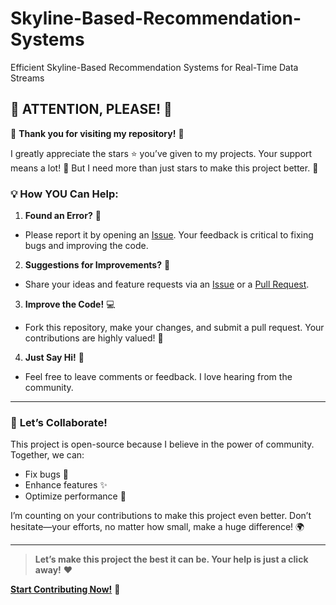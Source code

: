 # Skyline-Based-Recommendation-Systems
Efficient Skyline-Based Recommendation Systems for Real-Time Data Streams

## 🚨 **ATTENTION, PLEASE!** 🚨

🎉 **Thank you for visiting my repository!** 🎉

I greatly appreciate the stars ⭐ you’ve given to my projects. Your support means a lot! 🙏 But I need more than just stars to make this project better. 🚀

### 💡 **How YOU Can Help:**

1. **Found an Error?** 🐛
  
  - Please report it by opening an [Issue](https://github.com/avionicscode/Skyline-Based-Recommendation-Systems/issues). Your feedback is critical to fixing bugs and improving the code.
2. **Suggestions for Improvements?** 🌟
  
  - Share your ideas and feature requests via an [Issue](https://github.com/avionicscode/Skyline-Based-Recommendation-Systems/issues) or a [Pull Request](https://github.com/avionicscode/Skyline-Based-Recommendation-Systems/pulls).
3. **Improve the Code!** 💻
  
  - Fork this repository, make your changes, and submit a pull request. Your contributions are highly valued! 💪
4. **Just Say Hi!** 👋
  
  - Feel free to leave comments or feedback. I love hearing from the community.

---

### 📢 **Let’s Collaborate!**

This project is open-source because I believe in the power of community. Together, we can:

- Fix bugs 🐞
- Enhance features ✨
- Optimize performance 🚀

I’m counting on your contributions to make this project even better. Don’t hesitate—your efforts, no matter how small, make a huge difference! 🌍

---

> **Let’s make this project the best it can be. Your help is just a click away!** ❤️

**[Start Contributing Now!](https://github.com/avionicscode/Skyline-Based-Recommendation-Systems)** 🙌
